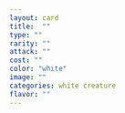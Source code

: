 ```yaml
---
layout: card
title:  ""
type: ""
rarity: ""
attack: ""
cost: ""
color: "white"
image: ""
categories: white creature
flavor: ""
---
```




